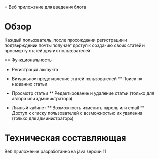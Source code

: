 = Веб приложение для введения блога

Обзор
================================
Каждый пользователь, после прохождении регистрации и подтверждении почты 
получает доступ к созданию своих статей и просморту статей других пользователей

== Функциональность

* Регистрация аккаунта 

* Визуальное представление статей пользователей
** Поиск по названию статьи

* Просмотр статьи
** Редактирование и удаление статьи
   (только для автора или администратора)
   
* Личный кабинет
** Возможность изменить пароль или email
** Доступ к списку пользователей с возможностью их удаления
   (только для администратора)

Техническая составляющая
================================
Веб приложение разработанно на java версии 11


